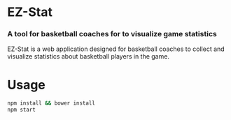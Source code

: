 # EZ-Stat
### A tool for basketball coaches for to visualize game statistics
EZ-Stat is a web application designed for basketball coaches to collect and visualize statistics about basketball players in the game.

# Usage
```bash
npm install && bower install
npm start
```
